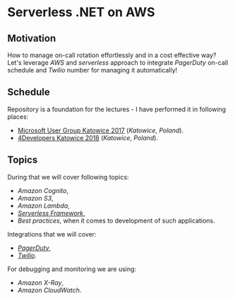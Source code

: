 # Serverless .NET on AWS

## Motivation

How to manage on-call rotation effortlessly and in a cost effective way? Let's leverage *AWS* and *serverless* approach to integrate *PagerDuty* on-call schedule and *Twilio* number for managing it automatically!

## Schedule

Repository is a foundation for the lectures - I have performed it in following places:

- [Microsoft User Group Katowice 2017](https://www.meetup.com/%C5%9Al%C4%85ska-Grupa-Microsoft-Meetup/events/245180960/) (*Katowice*, *Poland*).
- [4Developers Katowice 2018](https://katowice.4developers.org.pl/bio.html#id=35388) (*Katowice*, *Poland*).

## Topics

During that we will cover following topics:

- *Amazon Cognito*,
- *Amazon S3*,
- *Amazon Lambda*,
- [*Serverless Framework*](https://serverless.com),
- *Best practices*, when it comes to development of such applications.

Integrations that we will cover:

- [*PagerDuty*](https://v2.developer.pagerduty.com/docs),
- [*Twilio*](https://www.twilio.com/docs/api/rest).

For debugging and monitoring we are using:

- *Amazon X-Ray*,
- *Amazon CloudWatch*.
